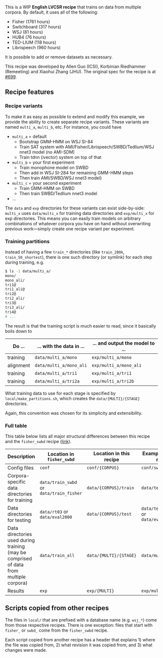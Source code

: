 This is a WIP **English LVCSR recipe** that trains on data from multiple corpora. By default, it uses all of the following:
* Fisher (1761 hours)
* Switchboard (317 hours)
* WSJ (81 hours)
* HUB4 (76 hours)
* TED-LIUM (118 hours)
* Librispeech (960 hours)

It is possible to add or remove datasets as necessary.

This recipe was developed by Allen Guo (ICSI), Korbinian Riedhammer (Remeeting) and Xiaohui Zhang (JHU). The original spec for the recipe is at [#699](https://github.com/kaldi-asr/kaldi/issues/699).

## Recipe features

### Recipe variants

To make it as easy as possible to extend and modify this example, we provide the ability to create separate recipe variants. These variants are named `multi_a`, `multi_b`, etc. For instance, you could have

* `multi_a` = default
  * Bootstrap GMM-HMM on WSJ SI-84
  * Train SAT system with AMI/Fisher/Librispeech/SWBD/Tedlium/WSJ nnet3 model (no AMI-SDM)
  * Train tdnn (ivector) system on top of that
* `multi_b` = your first experiment
  * Train monophone model on SWBD
  * Then add in WSJ SI-284 for remaining GMM-HMM steps
  * Then train AMI/SWBD/WSJ nnet3 model)
* `multi_c` = your second experiment
  * Train GMM-HMM on SWBD
  * Then train SWBD/Tedlium nnet3 model
* ...

The `data` and `exp` directories for these variants can exist side-by-side: `multi_x` uses `data/multi_x` for training data directories and `exp/multi_x` for exp directories. This means you can easily train models on arbitrary combinations of whatever corpora you have on hand without overwriting previous work&mdash;simply create one recipe variant per experiment.

### Training partitions

Instead of having a few `train_*` directories (like `train_200k`, `train_50_shortest`), there is one such directory (or symlink) for each step during training, e.g.

```bash
$ ls -1 data/multi_a/
mono/
mono_ali/
tri1@
tri1_ali@
tri2@
tri2_ali/
tri3@
tri3_ali/
tri4@
# ...
```

The result is that the training script is much easier to read, since it basically boils down to

| Do ... | ... with the data in ... | ... and output the model to ... |
| --- | --- | --- |
| training | `data/multi_a/mono` | `exp/multi_a/mono` |
| alignment | `data/multi_a/mono_ali` | `exp/multi_a/mono_ali` |
| training | `data/multi_a/tri1` | `exp/multi_a/tri1` |
| training | `data/multi_a/tri2a` | `exp/multi_a/tri2b` |

What training data to use for each stage is specified by `local/make_partitions.sh`, which creates the `data/{MULTI}/{STAGE}` directories.

Again, this convention was chosen for its simplicity and extensibility.

### Full table

This table below lists all major structural differences between this recipe and the `fisher_swbd` recipe ([link](https://github.com/kaldi-asr/kaldi/tree/master/egs/fisher_swbd/s5/)).

| Description | Location in `fisher_swbd` | Location in this recipe | Example(s) in this recipe
| --- | --- | --- | --- |
| Config files | `conf` | `conf/{CORPUS}` | `conf/swbd` |
| Corpora-specific data directories for training | `data/train_swbd` or `data/train_fisher` | `data/{CORPUS}/train` | `data/tedlium/train` |
| Data directories for testing | `data/rt03` or `data/eval2000` | `data/{CORPUS}/test` | `data/tedlium/test` or `data/eval2000/test` |
| Data directories used during training (may be comprised of data from multiple corpora) |  `data/train_all` | `data/{MULTI}/{STAGE}` | `data/multi_a/tri2a` |
| Results |  `exp` | `exp/{MULTI}` | `exp/multi_a` |

## Scripts copied from other recipes

The files in `local/` that are prefixed with a database name (e.g. `wsj_*`) come
from those respective recipes. There is one exception: files that start with `fisher_`
or `swbd_` come from the `fisher_swbd` recipe.

Each script copied from another recipe has a header that explains 1) where the file
was copied from, 2) what revision it was copied from, and 3) what changes were made.
